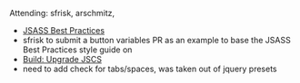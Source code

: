 Attending: sfrisk, arschmitz,

* [JSASS Best Practices](https://github.com/jquery/css-chassis/issues/135)
 * sfrisk to submit a button variables PR  as an example to base the JSASS Best Practices style guide on
* [Build: Upgrade JSCS](https://github.com/jquery/css-chassis/pull/137)
 * need to add check for tabs/spaces, was taken out of jquery presets
